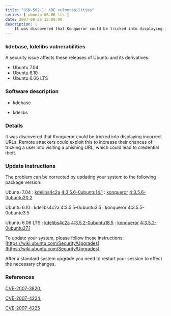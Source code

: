 ```yaml
---
title: "USN-502-1: KDE vulnerabilities"
series: [ ubuntu-06.06-lts ]
date: 2007-08-26 12:00:00
description: |
    It was discovered that Konqueror could be tricked into displaying incorrect URLs.  Remote attackers could exploit this to increase their chances of tricking a user into visiting a phishing URL, which could lead to credential theft. 
--- 
```

 
### kdebase, kdelibs vulnerabilities

A security issue affects these releases of Ubuntu and its derivatives:

* Ubuntu 7.04
* Ubuntu 6.10
* Ubuntu 6.06 LTS

### Software description

* kdebase 

* kdelibs 

### Details

It was discovered that Konqueror could be tricked into displaying incorrect URLs. Remote attackers could exploit this to increase their chances of tricking a user into visiting a phishing URL, which could lead to credential theft. 

### Update instructions

The problem can be corrected by updating your system to the following package version:

Ubuntu 7.04
 : [kdelibs4c2a](https://launchpad.net/ubuntu/+source/kdelibs) <span> [4:3.5.6-0ubuntu14.1](https://launchpad.net/ubuntu/+source/kdelibs/4:3.5.6-0ubuntu14.1) </span> 
 : [konqueror](https://launchpad.net/ubuntu/+source/kdebase) <span> [4:3.5.6-0ubuntu20.2](https://launchpad.net/ubuntu/+source/kdebase/4:3.5.6-0ubuntu20.2) </span> 

Ubuntu 6.10
 : kdelibs4c2a <span>4:3.5.5-0ubuntu3.5</span>
 : konqueror <span>4:3.5.5-0ubuntu3.5</span>

Ubuntu 6.06 LTS
 : [kdelibs4c2a](https://launchpad.net/ubuntu/+source/kdelibs) <span> [4:3.5.2-0ubuntu18.5](https://launchpad.net/ubuntu/+source/kdelibs/4:3.5.2-0ubuntu18.5) </span> 
 : [konqueror](https://launchpad.net/ubuntu/+source/kdebase) <span> [4:3.5.2-0ubuntu27.1](https://launchpad.net/ubuntu/+source/kdebase/4:3.5.2-0ubuntu27.1) </span> 

To update your system, please follow these instructions: [https://wiki.ubuntu.com/Security/Upgrades](https://wiki.ubuntu.com/Security/Upgrades).

After a standard system upgrade you need to restart your session to effect the necessary changes. 

### References

 [CVE-2007-3820](http://people.ubuntu.com/~ubuntu-security/cve/CVE-2007-3820), 

 [CVE-2007-4224](http://people.ubuntu.com/~ubuntu-security/cve/CVE-2007-4224), 

 [CVE-2007-4225](http://people.ubuntu.com/~ubuntu-security/cve/CVE-2007-4225)
 
